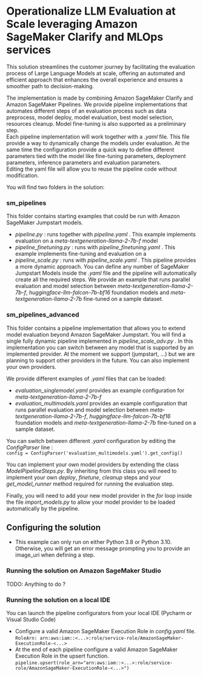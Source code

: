 # Operationalize LLM Evaluation at Scale leveraging Amazon SageMaker Clarify and MLOps services

This solution streamlines the customer journey by facilitating the evaluation process of Large Language Models at scale, offering an automated and efficient approach 
that enhances the overall experience and ensures a smoother path to decision-making.  


The implementation is made by combining Amazon SageMaker Clarify and Amazon SageMaker Pipelines.
We provide pipeline implementations that automates different steps of an evaluation process such as data preprocess, model deploy, model evaluation,
best model selection, resources cleanup. Model fine-tuning is also supported as a preliminary step.  
Each pipeline implementation will work together with a *.yaml* file. This file provide a way to dynamically change the models under evaluation.
At the same time the configuration provide a quick way to define different parameters tied with the model like fine-tuning parameters, deployment parameters,
inference parameters and evaluation parameters.  
Editing the yaml file will allow you to reuse the pipeline code without modification.

You will find two folders in the solution:
### sm_pipelines
This folder contains starting examples that could be run with Amazon SageMaker Jumpstart models.
- *pipeline.py* : runs together with *pipeline.yaml* . This example implements evaluation on a *meta-textgeneration-llama-2-7b-f* 
model
- *pipeline_finetuning.py* : runs with *pipeline_finetuning.yaml* . This example implements fine-tuning and evaluation on a 
- *pipeline_scale.py* : runs with *pipeline_scale.yaml* . This pipeline provides a more dynamic approach. You can define any number of SageMaker Jumpstart Models inside the *.yaml* file and
the pipeline will automatically create all the required steps. We provide an example that runs parallel evaluation and model selection between 
*meta-textgeneration-llama-2-7b-f*, *huggingface-llm-falcon-7b-bf16* foundation models and *meta-textgeneration-llama-2-7b* fine-tuned on 
a sample dataset.

### sm_pipelines_advanced
This folder contains a pipeline implementation that allows you to extend model evaluation beyond Amazon SageMaker Jumpstart.
You will find a single fully dynamic pipeline implemented in *pipeline_scale_adv.py* .
In this implementation you can switch between any model that is supported by an implemented provider.
At the moment we support (jumpstart, ...) but we are planning to support other providers in the future. You can also implement your own providers.

We provide different examples of *.yaml* files that can be loaded:
- *evaluation_singlemodel.yaml* provides an example configuration for *meta-textgeneration-llama-2-7b-f*
- *evaluation_multimodels.yaml* provides an example configuration that runs parallel evaluation and model selection between 
*meta-textgeneration-llama-2-7b-f*, *huggingface-llm-falcon-7b-bf16* foundation models and *meta-textgeneration-llama-2-7b* fine-tuned on 
a sample dataset.

You can switch between different *.yaml* configuration by editing the *ConfigParser* line :  
`config = ConfigParser('evaluation_multimodels.yaml').get_config()`

You can implement your own model providers by extending the class *ModelPipelineSteps.py*. By inheriting from this class 
you will need to implement your own *deploy*, *finetune*, *cleanup* steps and your *get_model_runner* method required for running the evaluation step.

Finally, you will need to add your new model provider in the *for* loop inside the file *import_models.py* to allow your model provider
to be loaded automatically by the pipeline.

## Configuring the solution

- This example can only run on either Python 3.8 or Python 3.10. 
Otherwise, you will get an error message prompting you to provide an image_uri when defining a step.

### Running the solution on Amazon SageMaker Studio
TODO: Anything to do ?

### Running the solution on a local IDE
You can launch the pipeline configurators from your local IDE (Pycharm or Visual Studio Code)
- Configure a valid Amazon SageMaker Execution Role in *config.yaml* file.  
`RoleArn: arn:aws:iam::<...>:role/service-role/AmazonSageMaker-ExecutionRole-<...>`
- At the end of each pipeline configure a valid Amazon SageMaker Execution Role in the upsert function.  
`pipeline.upsert(role_arn="arn:aws:iam::<...>:role/service-role/AmazonSageMaker-ExecutionRole-<...>")`

  
  
  
  
  
  
  
  
